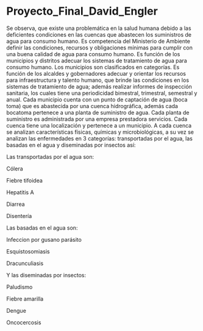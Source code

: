 # Proyecto_Final_David_Engler
Se observa, que existe una problemática en la salud humana debido a las deficientes condiciones en las 
cuencas que abastecen los suministros de agua para consumo humano.  Es competencia del Ministerio de Ambiente definir las condiciones,
recursos y obligaciones mínimas para cumplir con una buena calidad de agua para consumo humano. Es función de los municipios y 
distritos adecuar los sistemas de tratamiento de agua para consumo humano. Los municipios son clasificados en categorías. 
Es función de los alcaldes y gobernadores adecuar y orientar los recursos para infraestructura y talento humano, que brinde las 
condiciones en los sistemas de tratamiento de agua; además realizar informes de inspección sanitaria, los cuales tiene una periodicidad
bimestral, trimestral, semestral y anual. Cada municipio cuenta con un punto de captación de agua (boca toma) que es abastecida por una 
cuenca hidrográfica, además cada bocatoma pertenece a una planta de suministro de agua. Cada planta de suministro es administrada por una
empresa prestadora servicios. Cada cuenca tiene una localización y pertenece a un municipio. A cada cuenca se analizan características 
físicas, químicas y microbiológicas, a su vez se analizan las enfermedades en 3 categorías: transportadas por el agua, las basadas en el 
agua y diseminadas por insectos así:


Las transportadas por el agua son:
<p>
Cólera

Fiebre tifoidea

Hepatitis A

Diarrea

Disentería


Las basadas en el agua son:

Infeccion por gusano parásito

Esquistosomiasis

Dracunculiasis


Y las diseminadas por insectos:

Paludismo

Fiebre amarilla

Dengue

Oncocercosis
